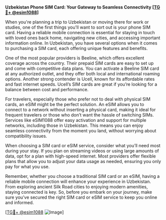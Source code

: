 **Uzbekistan Phone SIM Card: Your Gateway to Seamless Connectivity [[TG💪+ @esim1088](https://t.me/s/esim1088)]**

When you're planning a trip to Uzbekistan or moving there for work or studies, one of the first things you'll want to sort out is your phone SIM card. Having a reliable mobile connection is essential for staying in touch with loved ones back home, navigating new cities, and accessing important information online. In Uzbekistan, you have several options when it comes to purchasing a SIM card, each offering unique features and benefits.

One of the most popular providers is Beeline, which offers excellent coverage across the country. Their prepaid SIM cards are easy to set up and come with competitive data plans. You can activate a Beeline SIM card at any authorized outlet, and they offer both local and international roaming options. Another strong contender is Ucell, known for its affordable rates and fast internet speeds. Ucell’s SIM cards are great if you’re looking for a balance between cost and performance.

For travelers, especially those who prefer not to deal with physical SIM cards, an eSIM might be the perfect solution. An eSIM allows you to connect to a network without inserting a physical card, making it ideal for frequent travelers or those who don’t want the hassle of switching SIMs. Services like eSIM1088 offer easy activation and support for multiple networks, including those in Uzbekistan. This means you can enjoy seamless connectivity from the moment you land, without worrying about compatibility issues.

When choosing a SIM card or eSIM service, consider what you’ll need most during your stay. If you plan on streaming videos or using large amounts of data, opt for a plan with high-speed internet. Most providers offer flexible plans that allow you to adjust your data usage as needed, ensuring you only pay for what you use.

Remember, whether you choose a traditional SIM card or an eSIM, having a reliable mobile connection will enhance your experience in Uzbekistan. From exploring ancient Silk Road cities to enjoying modern amenities, staying connected is key. So, before you embark on your journey, make sure you’ve secured the right SIM card or eSIM service to keep you online and informed.

[[TG💪+ @esim1088](https://t.me/s/esim1088) ![Image](https://i.postimg.cc/Y0z9fWf4/image.png)]